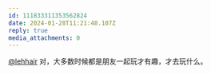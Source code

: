 ```yaml
---
id: 111833311353562824
date: 2024-01-28T11:21:48.107Z
reply: true
media_attachments: 0
---
```


[@lehhair](https://misskey.lehhair.net/@lehhair) 对，大多数时候都是朋友一起玩才有趣，才去玩什么。

